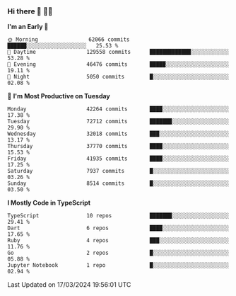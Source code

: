 ### Hi there 👋 🧑‍💻



<!--START_SECTION:waka-->
**I'm an Early 🐤** 

```text
🌞 Morning                62066 commits       ██████░░░░░░░░░░░░░░░░░░░   25.53 % 
🌆 Daytime                129558 commits      █████████████░░░░░░░░░░░░   53.28 % 
🌃 Evening                46476 commits       █████░░░░░░░░░░░░░░░░░░░░   19.11 % 
🌙 Night                  5050 commits        █░░░░░░░░░░░░░░░░░░░░░░░░   02.08 % 
```
📅 **I'm Most Productive on Tuesday** 

```text
Monday                   42264 commits       ████░░░░░░░░░░░░░░░░░░░░░   17.38 % 
Tuesday                  72712 commits       ███████░░░░░░░░░░░░░░░░░░   29.90 % 
Wednesday                32018 commits       ███░░░░░░░░░░░░░░░░░░░░░░   13.17 % 
Thursday                 37770 commits       ████░░░░░░░░░░░░░░░░░░░░░   15.53 % 
Friday                   41935 commits       ████░░░░░░░░░░░░░░░░░░░░░   17.25 % 
Saturday                 7937 commits        █░░░░░░░░░░░░░░░░░░░░░░░░   03.26 % 
Sunday                   8514 commits        █░░░░░░░░░░░░░░░░░░░░░░░░   03.50 % 
```


**I Mostly Code in TypeScript** 

```text
TypeScript               10 repos            ███████░░░░░░░░░░░░░░░░░░   29.41 % 
Dart                     6 repos             ████░░░░░░░░░░░░░░░░░░░░░   17.65 % 
Ruby                     4 repos             ███░░░░░░░░░░░░░░░░░░░░░░   11.76 % 
Go                       2 repos             █░░░░░░░░░░░░░░░░░░░░░░░░   05.88 % 
Jupyter Notebook         1 repo              █░░░░░░░░░░░░░░░░░░░░░░░░   02.94 % 
```




 Last Updated on 17/03/2024 19:56:01 UTC
<!--END_SECTION:waka-->


